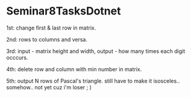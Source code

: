 # Seminar8TasksDotnet
1st: change first & last row in matrix.

2nd: rows to columns and versa.

3rd: input - matrix height and width, output - how many times each digit occcurs.

4th: delete row and column with min number in matrix.

5th: output N rows of Pascal's triangle. still have to make it isosceles.. somehow.. not yet сuz i'm loser ; )
